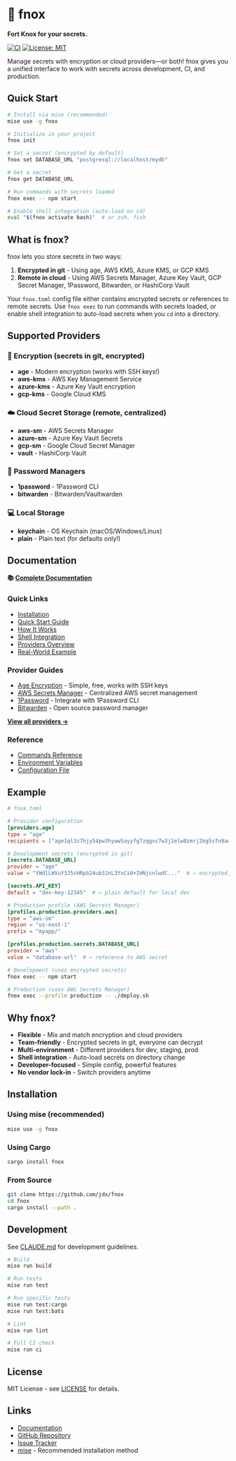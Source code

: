 # 🔐 fnox

**Fort Knox for your secrets.**

[![CI](https://github.com/jdx/fnox/actions/workflows/ci.yml/badge.svg)](https://github.com/jdx/fnox/actions/workflows/ci.yml)
[![License: MIT](https://img.shields.io/badge/License-MIT-yellow.svg)](https://opensource.org/licenses/MIT)

Manage secrets with encryption or cloud providers—or both! fnox gives you a unified interface to work with secrets across development, CI, and production.

## Quick Start

```bash
# Install via mise (recommended)
mise use -g fnox

# Initialize in your project
fnox init

# Set a secret (encrypted by default)
fnox set DATABASE_URL "postgresql://localhost/mydb"

# Get a secret
fnox get DATABASE_URL

# Run commands with secrets loaded
fnox exec -- npm start

# Enable shell integration (auto-load on cd)
eval "$(fnox activate bash)"  # or zsh, fish
```

## What is fnox?

fnox lets you store secrets in two ways:

1. **Encrypted in git** - Using age, AWS KMS, Azure KMS, or GCP KMS
2. **Remote in cloud** - Using AWS Secrets Manager, Azure Key Vault, GCP Secret Manager, 1Password, Bitwarden, or HashiCorp Vault

Your `fnox.toml` config file either contains encrypted secrets or references to remote secrets. Use `fnox exec` to run commands with secrets loaded, or enable shell integration to auto-load secrets when you `cd` into a directory.

## Supported Providers

### 🔐 Encryption (secrets in git, encrypted)

- **age** - Modern encryption (works with SSH keys!)
- **aws-kms** - AWS Key Management Service
- **azure-kms** - Azure Key Vault encryption
- **gcp-kms** - Google Cloud KMS

### ☁️ Cloud Secret Storage (remote, centralized)

- **aws-sm** - AWS Secrets Manager
- **azure-sm** - Azure Key Vault Secrets
- **gcp-sm** - Google Cloud Secret Manager
- **vault** - HashiCorp Vault

### 🔑 Password Managers

- **1password** - 1Password CLI
- **bitwarden** - Bitwarden/Vaultwarden

### 💻 Local Storage

- **keychain** - OS Keychain (macOS/Windows/Linux)
- **plain** - Plain text (for defaults only!)

## Documentation

**📚 [Complete Documentation](https://fnox.jdx.dev/)**

### Quick Links

- [Installation](https://fnox.jdx.dev/guide/installation)
- [Quick Start Guide](https://fnox.jdx.dev/guide/quick-start)
- [How It Works](https://fnox.jdx.dev/guide/how-it-works)
- [Shell Integration](https://fnox.jdx.dev/guide/shell-integration)
- [Providers Overview](https://fnox.jdx.dev/providers/overview)
- [Real-World Example](https://fnox.jdx.dev/guide/real-world-example)

### Provider Guides

- [Age Encryption](https://fnox.jdx.dev/providers/age) - Simple, free, works with SSH keys
- [AWS Secrets Manager](https://fnox.jdx.dev/providers/aws-sm) - Centralized AWS secret management
- [1Password](https://fnox.jdx.dev/providers/1password) - Integrate with 1Password CLI
- [Bitwarden](https://fnox.jdx.dev/providers/bitwarden) - Open source password manager

[**View all providers →**](https://fnox.jdx.dev/providers/overview)

### Reference

- [Commands Reference](https://fnox.jdx.dev/reference/commands)
- [Environment Variables](https://fnox.jdx.dev/reference/environment)
- [Configuration File](https://fnox.jdx.dev/reference/configuration)

## Example

```toml
# fnox.toml

# Provider configuration
[providers.age]
type = "age"
recipients = ["age1ql3z7hjy54pw3hyww5ayyfg7zqgvc7w3j2elw8zmrj2kg5sfn9aqmcac8p"]

# Development secrets (encrypted in git)
[secrets.DATABASE_URL]
provider = "age"
value = "YWdlLWVuY3J5cHRpb24ub3JnL3YxCi0+IHNjcnlwdC..."  # ← encrypted, safe to commit

[secrets.API_KEY]
default = "dev-key-12345"  # ← plain default for local dev

# Production profile (AWS Secrets Manager)
[profiles.production.providers.aws]
type = "aws-sm"
region = "us-east-1"
prefix = "myapp/"

[profiles.production.secrets.DATABASE_URL]
provider = "aws"
value = "database-url"  # ← reference to AWS secret
```

```bash
# Development (uses encrypted secrets)
fnox exec -- npm start

# Production (uses AWS Secrets Manager)
fnox exec --profile production -- ./deploy.sh
```

## Why fnox?

- **Flexible** - Mix and match encryption and cloud providers
- **Team-friendly** - Encrypted secrets in git, everyone can decrypt
- **Multi-environment** - Different providers for dev, staging, prod
- **Shell integration** - Auto-load secrets on directory change
- **Developer-focused** - Simple config, powerful features
- **No vendor lock-in** - Switch providers anytime

## Installation

### Using mise (recommended)

```bash
mise use -g fnox
```

### Using Cargo

```bash
cargo install fnox
```

### From Source

```bash
git clone https://github.com/jdx/fnox
cd fnox
cargo install --path .
```

## Development

See [CLAUDE.md](./CLAUDE.md) for development guidelines.

```bash
# Build
mise run build

# Run tests
mise run test

# Run specific tests
mise run test:cargo
mise run test:bats

# Lint
mise run lint

# Full CI check
mise run ci
```

## License

MIT License - see [LICENSE](LICENSE) for details.

## Links

- [Documentation](https://fnox.jdx.dev/)
- [GitHub Repository](https://github.com/jdx/fnox)
- [Issue Tracker](https://github.com/jdx/fnox/issues)
- [mise](https://mise.jdx.dev) - Recommended installation method
